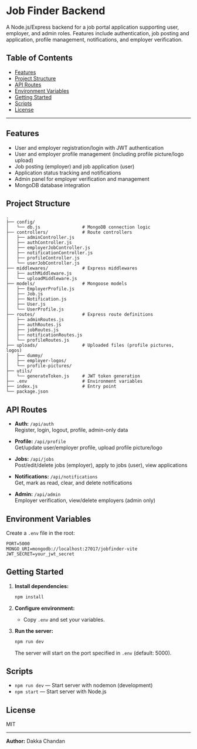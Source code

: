 # Job Finder Backend

A Node.js/Express backend for a job portal application supporting user, employer, and admin roles. Features include authentication, job posting and application, profile management, notifications, and employer verification.

## Table of Contents

- [Features](#features)
- [Project Structure](#project-structure)
- [API Routes](#api-routes)
- [Environment Variables](#environment-variables)
- [Getting Started](#getting-started)
- [Scripts](#scripts)
- [License](#license)

---

## Features

- User and employer registration/login with JWT authentication
- User and employer profile management (including profile picture/logo upload)
- Job posting (employer) and job application (user)
- Application status tracking and notifications
- Admin panel for employer verification and management
- MongoDB database integration

## Project Structure

```
.
├── config/
│   └── db.js                # MongoDB connection logic
├── controllers/             # Route controllers
│   ├── adminController.js
│   ├── authController.js
│   ├── employerJobController.js
│   ├── notificationController.js
│   ├── profileController.js
│   └── userJobController.js
├── middlewares/             # Express middlewares
│   ├── authMiddleware.js
│   └── uploadMiddleware.js
├── models/                  # Mongoose models
│   ├── EmployerProfile.js
│   ├── Job.js
│   ├── Notification.js
│   ├── User.js
│   └── UserProfile.js
├── routes/                  # Express route definitions
│   ├── adminRoutes.js
│   ├── authRoutes.js
│   ├── jobRoutes.js
│   ├── notificationRoutes.js
│   └── profileRoutes.js
├── uploads/                 # Uploaded files (profile pictures, logos)
│   ├── dummy/
│   ├── employer-logos/
│   └── profile-pictures/
├── utils/
│   └── generateToken.js     # JWT token generation
├── .env                     # Environment variables
├── index.js                 # Entry point
└── package.json
```

## API Routes

- **Auth:** `/api/auth`  
  Register, login, logout, profile, admin-only data

- **Profile:** `/api/profile`  
  Get/update user/employer profile, upload profile picture/logo

- **Jobs:** `/api/jobs`  
  Post/edit/delete jobs (employer), apply to jobs (user), view applications

- **Notifications:** `/api/notifications`  
  Get, mark as read, clear, and delete notifications

- **Admin:** `/api/admin`  
  Employer verification, view/delete employers (admin only)

## Environment Variables

Create a `.env` file in the root:

```
PORT=5000
MONGO_URI=mongodb://localhost:27017/jobfinder-vite
JWT_SECRET=your_jwt_secret
```

## Getting Started

1. **Install dependencies:**
   ```sh
   npm install
   ```

2. **Configure environment:**
   - Copy `.env` and set your variables.

3. **Run the server:**
   ```sh
   npm run dev
   ```
   The server will start on the port specified in `.env` (default: 5000).

## Scripts

- `npm run dev` — Start server with nodemon (development)
- `npm start` — Start server with Node.js

## License

MIT

---

**Author:** Dakka Chandan